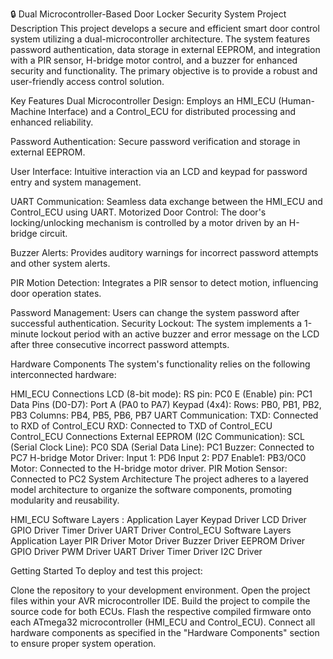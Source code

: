 🔒 Dual Microcontroller-Based Door Locker Security System
Project Description
This project develops a secure and efficient smart door control system utilizing a dual-microcontroller architecture. The system features password authentication, data storage in external EEPROM, and integration with a PIR sensor, H-bridge motor control, and a buzzer for enhanced security and functionality. The primary objective is to provide a robust and user-friendly access control solution. 

Key Features
Dual Microcontroller Design: Employs an HMI_ECU (Human-Machine Interface) and a Control_ECU for distributed processing and enhanced reliability. 

Password Authentication: Secure password verification and storage in external EEPROM. 

User Interface: Intuitive interaction via an LCD and keypad for password entry and system management. 

UART Communication: Seamless data exchange between the HMI_ECU and Control_ECU using UART. 
Motorized Door Control: The door's locking/unlocking mechanism is controlled by a motor driven by an H-bridge circuit. 

Buzzer Alerts: Provides auditory warnings for incorrect password attempts and other system alerts. 

PIR Motion Detection: Integrates a PIR sensor to detect motion, influencing door operation states. 

Password Management: Users can change the system password after successful authentication. 
Security Lockout: The system implements a 1-minute lockout period with an active buzzer and error message on the LCD after three consecutive incorrect password attempts. 

Hardware Components
The system's functionality relies on the following interconnected hardware:

HMI_ECU Connections 
LCD (8-bit mode):
RS pin: PC0
E (Enable) pin: PC1
Data Pins (D0-D7): Port A (PA0 to PA7)
Keypad (4x4):
Rows: PB0, PB1, PB2, PB3
Columns: PB4, PB5, PB6, PB7
UART Communication:
TXD: Connected to RXD of Control_ECU
RXD: Connected to TXD of Control_ECU
Control_ECU Connections 
External EEPROM (I2C Communication):
SCL (Serial Clock Line): PC0
SDA (Serial Data Line): PC1
Buzzer: Connected to PC7
H-bridge Motor Driver:
Input 1: PD6
Input 2: PD7
Enable1: PB3/OC0
Motor: Connected to the H-bridge motor driver.
PIR Motion Sensor: Connected to PC2
System Architecture
The project adheres to a layered model architecture to organize the software components, promoting modularity and reusability. 

HMI_ECU Software Layers :
Application Layer
Keypad Driver
LCD Driver
GPIO Driver
Timer Driver
UART Driver
Control_ECU Software Layers 
Application Layer
PIR Driver
Motor Driver
Buzzer Driver
EEPROM Driver
GPIO Driver
PWM Driver
UART Driver
Timer Driver
I2C Driver


Getting Started
To deploy and test this project:

Clone the repository to your development environment.
Open the project files within your AVR microcontroller IDE.
Build the project to compile the source code for both ECUs.
Flash the respective compiled firmware onto each ATmega32 microcontroller (HMI_ECU and Control_ECU).
Connect all hardware components as specified in the "Hardware Components" section to ensure proper system operation.

